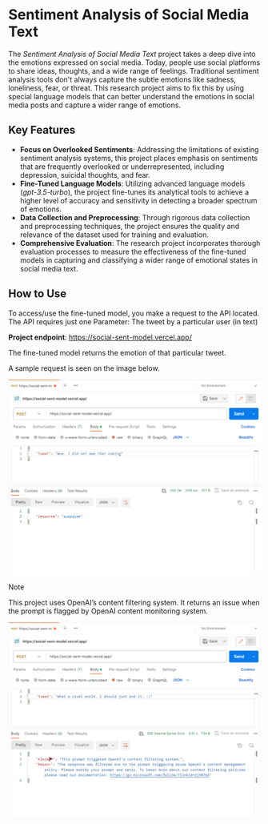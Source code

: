 # Sentiment Analysis of Social Media Text
The *Sentiment Analysis of Social Media Text* project takes a deep dive into the emotions expressed on social media. Today, people use social platforms to share ideas, thoughts, and a wide range of feelings. Traditional sentiment analysis tools don't always capture the subtle emotions like sadness, loneliness, fear, or threat. This research project aims to fix this by using special language models that can better understand the emotions in social media posts and capture a wider range of emotions.

## Key Features
- **Focus on Overlooked Sentiments**: Addressing the limitations of existing sentiment analysis systems, this project places emphasis on sentiments that are frequently overlooked or underrepresented, including depression, suicidal thoughts, and fear.
- **Fine-Tuned Language Models**: Utilizing advanced language models (*gpt-3.5-turbo*), the project fine-tunes its analytical tools to achieve a higher level of accuracy and sensitivity in detecting a broader spectrum of emotions.
- **Data Collection and Preprocessing**: Through rigorous data collection and preprocessing techniques, the project ensures the quality and relevance of the dataset used for training and evaluation.
- **Comprehensive Evaluation**: The research project incorporates thorough evaluation processes to measure the effectiveness of the fine-tuned models in capturing and classifying a wider range of emotional states in social media text.

## How to Use
To access/use the  fine-tuned model, you make a request to the API located.
The API requires just one Parameter:
The tweet by a particular user (in text)

**Project endpoint**: https://social-sent-model.vercel.app/

The fine-tuned model returns the emotion of that particular tweet.


A sample request is seen on the image below.

![Screenshot of a request made.](https://github.com/EddyEjembi/Social-Sent-Model/blob/master/post_I.png)

> [!NOTE]
> This project uses OpenAI’s content filtering system. It returns an issue when the prompt is flagged by OpenAI content monitoring system.
> 
> ![Screenshot of a request made.](https://github.com/EddyEjembi/Social-Sent-Model/blob/master/post_II.png)

